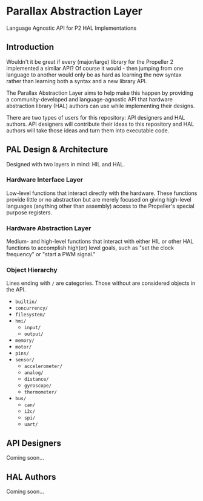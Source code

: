 Parallax Abstraction Layer
==========================

Language Agnostic API for P2 HAL Implementations

Introduction
------------

Wouldn't it be great if every (major/large) library for the Propeller 2 
implemented a similar API? Of course it would - then jumping from one language
to another would only be as hard as learning the new syntax rather than learning 
both a syntax and a new library API.

The Parallax Abstraction Layer aims to help make this happen by providing a
community-developed and language-agnostic API that hardware abstraction 
library (HAL) authors can use while implementing their designs.

There are two types of users for this repository: API designers and HAL 
authors. API designers will contribute their ideas to this repository and HAL
authors will take those ideas and turn them into executable code.

PAL Design & Architecture
-------------------

Designed with two layers in mind: HIL and HAL.

### Hardware Interface Layer

Low-level functions that interact directly with the hardware. These functions
provide little or no abstraction but are merely focused on giving high-level 
languages (anything other than assembly) access to the Propeller's special 
purpose registers.

### Hardware Abstraction Layer

Medium- and high-level functions that interact with either HIL or other HAL 
functions to accomplish high(er) level goals, such as "set the clock 
frequency" or "start a PWM signal."

### Object Hierarchy

Lines ending with `/` are categories. Those without are considered objects in
the API.

* `builtin/`
* `concurrency/`
* `filesystem/`
* `hmi/`
  * `input/`
  * `output/`
* `memory/`
* `motor/`
* `pins/`
* `sensor/`
  * `accelerometer/`
  * `analog/`
  * `distance/`
  * `gyroscope/`
  * `thermometer/`
* `bus/`
  * `can/`
  * `i2c/`
  * `spi/`
  * `uart/`

API Designers
-------------

Coming soon...

HAL Authors
-----------

Coming soon... 
